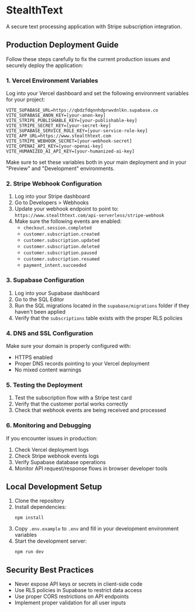 # StealthText

A secure text processing application with Stripe subscription integration.

## Production Deployment Guide

Follow these steps carefully to fix the current production issues and securely deploy the application:

### 1. Vercel Environment Variables

Log into your Vercel dashboard and set the following environment variables for your project:

```
VITE_SUPABASE_URL=https://qbdzfdqnnhdprwvdnlkn.supabase.co
VITE_SUPABASE_ANON_KEY=[your-anon-key]
VITE_STRIPE_PUBLISHABLE_KEY=[your-publishable-key]
VITE_STRIPE_SECRET_KEY=[your-secret-key]
VITE_SUPABASE_SERVICE_ROLE_KEY=[your-service-role-key]
VITE_APP_URL=https://www.stealthtext.com
VITE_STRIPE_WEBHOOK_SECRET=[your-webhook-secret]
VITE_OPENAI_API_KEY=[your-openai-key]
VITE_HUMANIZED_AI_API_KEY=[your-humanized-ai-key]
```

Make sure to set these variables both in your main deployment and in your "Preview" and "Development" environments.

### 2. Stripe Webhook Configuration

1. Log into your Stripe dashboard
2. Go to Developers > Webhooks
3. Update your webhook endpoint to point to: `https://www.stealthtext.com/api-serverless/stripe-webhook`
4. Make sure the following events are enabled:
   - `checkout.session.completed`
   - `customer.subscription.created`
   - `customer.subscription.updated`
   - `customer.subscription.deleted`
   - `customer.subscription.paused`
   - `customer.subscription.resumed`
   - `payment_intent.succeeded`

### 3. Supabase Configuration

1. Log into your Supabase dashboard
2. Go to the SQL Editor
3. Run the SQL migrations located in the `supabase/migrations` folder if they haven't been applied
4. Verify that the `subscriptions` table exists with the proper RLS policies

### 4. DNS and SSL Configuration

Make sure your domain is properly configured with:
- HTTPS enabled
- Proper DNS records pointing to your Vercel deployment
- No mixed content warnings

### 5. Testing the Deployment

1. Test the subscription flow with a Stripe test card
2. Verify that the customer portal works correctly
3. Check that webhook events are being received and processed

### 6. Monitoring and Debugging

If you encounter issues in production:

1. Check Vercel deployment logs
2. Check Stripe webhook events logs
3. Verify Supabase database operations
4. Monitor API request/response flows in browser developer tools

## Local Development Setup

1. Clone the repository
2. Install dependencies:
   ```
   npm install
   ```
3. Copy `.env.example` to `.env` and fill in your development environment variables
4. Start the development server:
   ```
   npm run dev
   ```

## Security Best Practices

- Never expose API keys or secrets in client-side code
- Use RLS policies in Supabase to restrict data access
- Use proper CORS restrictions on API endpoints
- Implement proper validation for all user inputs 